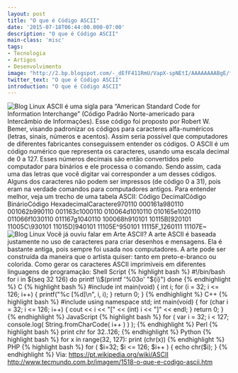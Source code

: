 ```yaml
---
layout: post
title: "O que é Código ASCII"
date: '2015-07-18T06:44:00.000-07:00'
description: "O que é Código ASCII"
main-class: 'misc'
tags:
- Tecnologia
- Artigos
- Desenvolvimento
image: "http://2.bp.blogspot.com/-_dEfF411RmU/VapX-spNEtI/AAAAAAAABgE/fx9GLxAc7S0/s72-c/linux_logo.png"
twitter_text: "O que é Código ASCII"
introduction: "O que é Código ASCII"
---
```

![Blog Linux](http://2.bp.blogspot.com/-_dEfF411RmU/VapX-spNEtI/AAAAAAAABgE/fx9GLxAc7S0/s1600/linux_logo.png "Blog Linux")
ASCII é uma sigla para “American Standard Code for Information Interchange”  (Código Padrão Norte-americado para Intercâmbio de Informações). Esse  código foi proposto por Robert W. Bemer, visando padronizar os códigos  para caracteres alfa-numéricos (letras, sinais, números e acentos).  Assim seria possível que computadores de diferentes fabricantes  conseguissem entender os códigos.
O ASCII é um código numérico  que representa os caracteres, usando uma escala decimal de 0 a 127.  Esses números decimais são então convertidos pelo computador para  binários e ele processa o comando. Sendo assim, cada uma das letras que  você digitar vai corresponder a um desses códigos.
Alguns dos caracteres não podem ser impressos (de código 0 a 31), pois eram na verdade comandos para computadores antigos.
Para entender melhor, veja um trecho de uma tabela ASCII:
Código DecimalCódigo BinárioCódigo HexadecimalCaractere970110 000161a980110 001062b990110 001163c1000110 010064d1010110 010165e1020110 011066f1030110 011167g1040110 100068h910101 10115B[920101 11005C\930101 11015D]940101 11105E^950101 11115F_1260111 11107E~
![Blog Linux](http://ibxk.com.br/materias/oqueecodigoascii_1.jpg?w=1040 "Blog Linux")
Você já ouviu falar em Arte ASCII?
A arte  ASCII é baseada justamente no uso de caracteres para criar desenhos e  mensagens. Ela é bastante antiga, pois sempre foi usada nos  computadores. A arte pode ser construída da maneira que o artista  quiser: tanto em preto-e-branco ou colorida. 
Como gerar os caracteres ASCII imprimíveis em diferentes linguagens de programação: 
Shell Script
{% highlight bash %}
#!/bin/bash
for i in $(seq 32 126)
do
 printf \\$(printf '%03o' "${i}")
done
{% endhighlight %}
C
{% highlight bash %}
#include 
int main(void)
{
 int i;
 for (i = 32; i <= 126; i++)
 {
 printf("%c [%d]\n", i, i);
 }
 return 0;
} 
{% endhighlight %}
C++
{% highlight bash %}
#include 
using namespace std;
int main(void)
{
 for (char i = 32; i <= 126; i++)
 {
 cout << i << "[" << (int) i << "]" << endl;
 }
 return 0;
} 
{% endhighlight %}
JavaScript
{% highlight bash %}
for ( var i = 32; i < 127; console.log( String.fromCharCode( i++ ) ) ); 
{% endhighlight %}
Perl
{% highlight bash %}
print chr for 32..126; 
{% endhighlight %}
Python
{% highlight bash %}
for x in range(32, 127): print (chr(x)) 
{% endhighlight %}
PHP
{% highlight bash %}
for ( $i=32; $i <= 126; $i++ ) {
 echo chr($i);
} 
{% endhighlight %}
Via: 
https://pt.wikipedia.org/wiki/ASCII
http://www.tecmundo.com.br/imagem/1518-o-que-e-codigo-ascii.htm
